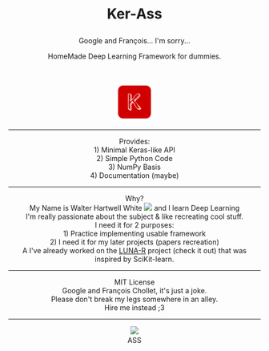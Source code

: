 <h1><p align="center">Ker-Ass</p></h1>

<center>
<p align="center">Google and François... I'm sorry...</p>
<p align="center">HomeMade Deep Learning Framework for dummies.</p><br>
<p align="center"><img src="Media/logo.png" width=15%></p>
</center>

---
<center>
Provides:<br>
1) Minimal Keras-like API<br>
2) Simple Python Code<br>
3) NumPy Basis<br>
4) Documentation (maybe)<br>

---
</center>
<center>
Why?<br>
My Name is Walter Hartwell White <img src="https://yt3.ggpht.com/jMkzVedwAvyLljR6aE8Iu6uXibx2x1xxJESJNkS7JaDLbNbdv1pN7HRokog_MlTXhl-OK0OrJCYi=s1024-nd-v1" width=3%> and I learn Deep Learning<br>
I'm really passionate about the subject & like recreating cool stuff.<br>
I need it for 2 purposes:<br>
1) Practice implementing usable framework<br>
2) I need it for my later projects (papers recreation)<br>A
I've already worked on the <a href="https://github.com/Venchislaw/lunar_max">LUNA-R</a> project (check it out) that was inspired by SciKit-learn.<br>

---
</center>
<center>
MIT License<br>
Google and François Chollet, it's just a joke.<br>
Please don't break my legs somewhere in an alley.<br>
Hire me instead ;3

---
</center>
<center>
<img src="https://i.redd.it/hfw3b5oqj3481.gif" width=15%><br>
ASS
</center>
